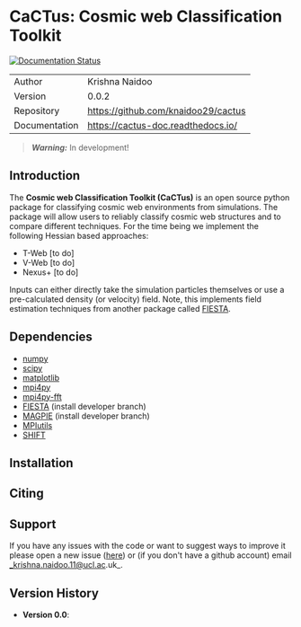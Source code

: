 # CaCTus: Cosmic web Classification Toolkit

[![Documentation Status](https://readthedocs.org/projects/cactus-doc/badge/?version=latest)](https://cactus-doc.readthedocs.io/en/latest/?badge=latest)

|               |                                       |
|---------------|---------------------------------------|
| Author        | Krishna Naidoo                        |               
| Version       | 0.0.2                                 |
| Repository    | https://github.com/knaidoo29/cactus   |
| Documentation | https://cactus-doc.readthedocs.io/    |

> **_Warning:_** In development!

## Introduction

The **Cosmic web Classification Toolkit (CaCTus)** is an open source python package for classifying cosmic web environments from simulations. The package will allow users to reliably classify cosmic web structures and to compare different techniques. For the time being we implement the following Hessian based approaches:

* T-Web [to do]
* V-Web [to do]
* Nexus+ [to do]

Inputs can either directly take the simulation particles themselves or use a pre-calculated density (or velocity) field. Note, this implements field estimation techniques from another package called [FIESTA](https://github.com/knaidoo29/FIESTA).

## Dependencies

* [numpy](http://www.numpy.org/)
* [scipy](https://scipy.org/)
* [matplotlib](https://matplotlib.org/)
* [mpi4py](https://mpi4py.readthedocs.io/en/stable/)
* [mpi4py-fft](https://mpi4py-fft.readthedocs.io/en/latest/)
* [FIESTA](https://github.com/knaidoo29/FIESTA) (install developer branch)
* [MAGPIE](https://github.com/knaidoo29/MAGPIE) (install developer branch)
* [MPIutils](https://github.com/knaidoo29/MPIutils)
* [SHIFT](https://github.com/knaidoo29/SHIFT)

## Installation

## Citing

## Support

If you have any issues with the code or want to suggest ways to improve it please
open a new issue ([here](https://github.com/knaidoo29/cactus/issues)) or (if you
don't have a github account) email _krishna.naidoo.11@ucl.ac.uk_.

## Version History

* **Version 0.0**:
